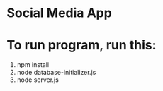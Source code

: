 # Social Media App
# To run program, run this:
1. npm install
2. node database-initializer.js
3. node server.js
